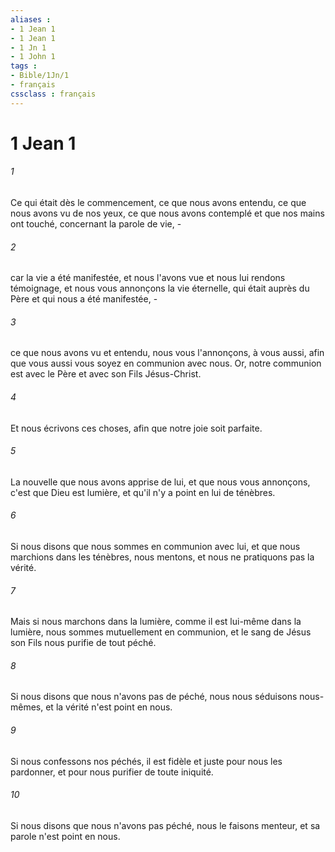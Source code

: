 ```yaml
---
aliases : 
- 1 Jean 1
- 1 Jean 1
- 1 Jn 1
- 1 John 1
tags : 
- Bible/1Jn/1
- français
cssclass : français
---
```


# 1 Jean 1

###### 1
Ce qui était dès le commencement, ce que nous avons entendu, ce que nous avons vu de nos yeux, ce que nous avons contemplé et que nos mains ont touché, concernant la parole de vie, -
###### 2
car la vie a été manifestée, et nous l'avons vue et nous lui rendons témoignage, et nous vous annonçons la vie éternelle, qui était auprès du Père et qui nous a été manifestée, -
###### 3
ce que nous avons vu et entendu, nous vous l'annonçons, à vous aussi, afin que vous aussi vous soyez en communion avec nous. Or, notre communion est avec le Père et avec son Fils Jésus-Christ.
###### 4
Et nous écrivons ces choses, afin que notre joie soit parfaite.
###### 5
La nouvelle que nous avons apprise de lui, et que nous vous annonçons, c'est que Dieu est lumière, et qu'il n'y a point en lui de ténèbres.
###### 6
Si nous disons que nous sommes en communion avec lui, et que nous marchions dans les ténèbres, nous mentons, et nous ne pratiquons pas la vérité.
###### 7
Mais si nous marchons dans la lumière, comme il est lui-même dans la lumière, nous sommes mutuellement en communion, et le sang de Jésus son Fils nous purifie de tout péché.
###### 8
Si nous disons que nous n'avons pas de péché, nous nous séduisons nous-mêmes, et la vérité n'est point en nous.
###### 9
Si nous confessons nos péchés, il est fidèle et juste pour nous les pardonner, et pour nous purifier de toute iniquité.
###### 10
Si nous disons que nous n'avons pas péché, nous le faisons menteur, et sa parole n'est point en nous.

